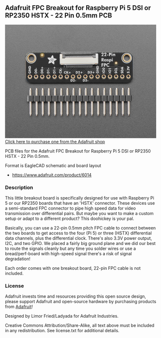 ## Adafruit FPC Breakout for Raspberry Pi 5 DSI or RP2350 HSTX - 22 Pin 0.5mm PCB

<a href="http://www.adafruit.com/products/6014"><img src="assets/6014.jpg?raw=true" width="500px"><br/>
Click here to purchase one from the Adafruit shop</a>

PCB files for the Adafruit FPC Breakout for Raspberry Pi 5 DSI or RP2350 HSTX - 22 Pin 0.5mm. 

Format is EagleCAD schematic and board layout
* https://www.adafruit.com/product/6014

### Description

This little breakout board is specifically designed for use with Raspberry Pi 5 or our RP2350 boards that have an 'HSTX' connector. These devices use a semi-standard FPC connector to pipe high speed data for video transmission over differential pairs. But maybe you want to make a custom setup or adapt to a different product? This doohickey is your pal.

Basically, you can use a 22-pin 0.5mm pitch FPC cable to connect between the two boards to get access to the four (Pi 5) or three (HSTX) differential data channels, plus the differential clock. There's also 3.3V power output, I2C, and two GPIO. We placed a fairly big ground plane and we did our best to route the signals cleanly but any time you solder wires or use a bread/perf-board with high-speed signal there's a risk of signal degradation!

Each order comes with one breakout board, 22-pin FPC cable is not included.

### License

Adafruit invests time and resources providing this open source design, please support Adafruit and open-source hardware by purchasing products from [Adafruit](https://www.adafruit.com)!

Designed by Limor Fried/Ladyada for Adafruit Industries.

Creative Commons Attribution/Share-Alike, all text above must be included in any redistribution. 
See license.txt for additional details.
